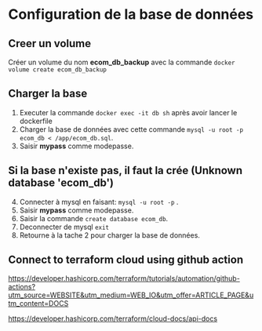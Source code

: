 
# Configuration de la base de données

## Creer un volume 
Créer un volume du nom **ecom_db_backup** avec la commande `docker volume create ecom_db_backup` 

## Charger la base 
1. Executer la commande `docker exec -it db sh` après avoir lancer le dockerfile
2. Charger la base de données avec cette commande `mysql -u root -p ecom_db < /app/ecom_db.sql`. 
3. Saisir **mypass** comme modepasse.

## Si la base n'existe pas, il faut la crée (Unknown database 'ecom_db')
4. Connecter à mysql en faisant: `mysql -u root -p` . 
5. Saisir **mypass** comme modepasse.
6. Saisir la commande `create database ecom_db`.
7. Deconnecter de mysql `exit`
8. Retourne à la tache 2 pour charger la base de données.


## Connect to terraform cloud using github action
https://developer.hashicorp.com/terraform/tutorials/automation/github-actions?utm_source=WEBSITE&utm_medium=WEB_IO&utm_offer=ARTICLE_PAGE&utm_content=DOCS

https://developer.hashicorp.com/terraform/cloud-docs/api-docs